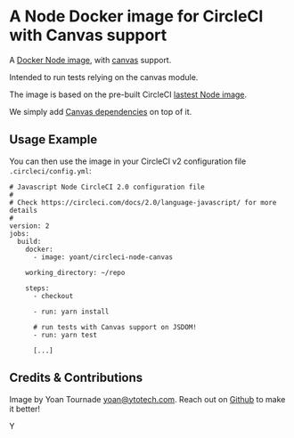 # A Node Docker image for CircleCI with Canvas support

A [Docker Node image](https://hub.docker.com/r/yoant/circleci-node-canvas/), with [canvas](https://github.com/Automattic/node-canvas) support.

Intended to run tests relying on the canvas module.

The image is based on the pre-built CircleCI [lastest Node image](https://circleci.com/docs/2.0/circleci-images/#nodejs).

We simply add [Canvas dependencies](https://github.com/Automattic/node-canvas#installation) on top of it.

## Usage Example

You can then use the image in your CircleCI v2 configuration file `.circleci/config.yml`:

```
# Javascript Node CircleCI 2.0 configuration file
#
# Check https://circleci.com/docs/2.0/language-javascript/ for more details
#
version: 2
jobs:
  build:
    docker:
      - image: yoant/circleci-node-canvas

    working_directory: ~/repo

    steps:
      - checkout

      - run: yarn install

      # run tests with Canvas support on JSDOM!
      - run: yarn test

      [...]
```

## Credits & Contributions

Image by Yoan Tournade <yoan@ytotech.com>. Reach out on [Github](https://github.com/YtoTech/circleci-node-canvas) to make it better!

Y
